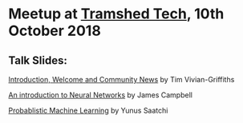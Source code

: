 # Meetup at [Tramshed Tech](http://www.tramshedtech.co.uk/index), 10th October 2018

## Talk Slides:

[Introduction, Welcome and Community News](https://github.com/pydatacardiff/meetups/blob/master/meetup_10_10_18/Meetup%2010-10-18.pdf) by Tim Vivian-Griffiths

[An introduction to Neural Networks](https://github.com/pydatacardiff/meetups/blob/master/meetup_10_10_18/Intro_To_NN.pdf) by James Campbell

[Probablistic Machine Learning](https://github.com/pydatacardiff/meetups/blob/master/meetup_10_10_18/Probabilistic%20ML.pdf) by Yunus Saatchi

